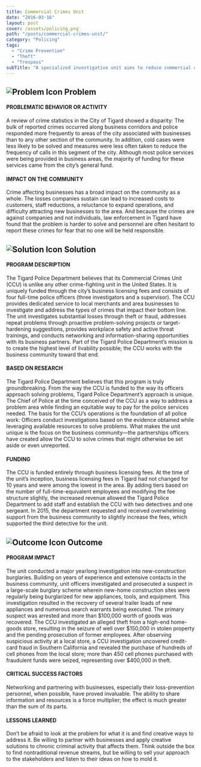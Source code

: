 ```yaml
---
title: Commercial Crimes Unit
date: "2016-03-16"
layout: post
cover: /assets/policing.png
path: "/posts/commercial-crimes-unit/"
category: "Policing"
tags:
  - "Crime Prevention"
  - "Theft"
  - "Trespass"
subTitle: "A specialized investigative unit aims to reduce commercial crime and increase livability for local merchants and businesses."
---
```

## ![Problem Icon](https://github.com/google/material-design-icons/raw/master/alert/1x_web/ic_error_outline_black_48dp.png "Problem") Problem

#### PROBLEMATIC BEHAVIOR OR ACTIVITY

A review of crime statistics in the City of Tigard showed a disparity: The bulk of reported crimes occurred along business corridors and police responded more frequently to areas of the city associated with businesses than to any other section of the community. In addition, cold cases were less likely to be solved and measures were less often taken to reduce the frequency of calls in this segment of the city. Although most police services were being provided in business areas, the majority of funding for these services came from the city’s general fund.

#### IMPACT ON THE COMMUNITY

Crime affecting businesses has a broad impact on the community as a whole. The losses companies sustain can lead to increased costs to customers, staff reductions, a reluctance to expand operations, and difficulty attracting new businesses to the area. And because the crimes are against companies and not individuals, law enforcement in Tigard have found that the problem is harder to solve and personnel are often hesitant to report these crimes for fear that no one will be held responsible.

## ![Solution Icon](https://github.com/google/material-design-icons/raw/master/action/1x_web/ic_lightbulb_outline_black_48dp.png "Solution") Solution

#### PROGRAM DESCRIPTION

The Tigard Police Department believes that its Commercial Crimes Unit (CCU) is unlike any other crime-fighting unit in the United States. It is uniquely funded through the city’s business licensing fees and consists of four full-time police officers (three investigators and a supervisor). The CCU provides dedicated service to local merchants and area businesses to investigate and address the types of crimes that impact their bottom line. The unit investigates substantial losses through theft or fraud, addresses repeat problems through proactive problem-solving projects or target-hardening suggestions, provides workplace safety and active threat trainings, and conducts networking and information-sharing opportunities with its business partners. Part of the Tigard Police Department’s mission is to create the highest level of livability possible; the CCU works with the business community toward that end.

#### BASED ON RESEARCH

The Tigard Police Department believes that this program is truly groundbreaking. From the way the CCU is funded to the way its officers approach solving problems, Tigard Police Department’s approach is unique. The Chief of Police at the time conceived of the CCU as a way to address a problem area while finding an equitable way to pay for the police services needed. The basis for the CCU’s operations is the foundation of all police work: Officers conduct investigations based on the evidence obtained while leveraging available resources to solve problems. What makes the unit unique is the focus on the business community—the partnerships officers have created allow the CCU to solve crimes that might otherwise be set aside or even unreported.

#### FUNDING

The CCU is funded entirely through business licensing fees. At the time of the unit’s inception, business licensing fees in Tigard had not changed for 10 years and were among the lowest in the area. By adding tiers based on the number of full-time-equivalent employees and modifying the fee structure slightly, the increased revenue allowed the Tigard Police Department to add staff and establish the CCU with two detectives and one sergeant. In 2015, the department requested and received overwhelming support from the business community to slightly increase the fees, which supported the third detective for the unit.

## ![Outcome Icon](https://github.com/google/material-design-icons/raw/master/action/1x_web/ic_view_list_black_48dp.png "Outcome") Outcome

#### PROGRAM IMPACT

   The unit conducted a major yearlong investigation into new-construction burglaries. Building on years of experience and extensive contacts in the business community, unit officers investigated and prosecuted a suspect in a large-scale burglary scheme wherein new-home construction sites were regularly being burglarized for new appliances, tools, and equipment. This investigation resulted in the recovery of several trailer loads of new appliances and numerous search warrants being executed. The primary suspect was arrested and more than $100,000 worth of goods was recovered.
    The CCU investigated an alleged theft from a high-end home-goods store, resulting in the seizure of well over $150,000 in stolen property and the pending prosecution of former employees.
    After observing suspicious activity at a local store, a CCU investigation uncovered credit-card fraud in Southern California and revealed the purchase of hundreds of cell phones from the local store; more than 450 cell phones purchased with fraudulent funds were seized, representing over $400,000 in theft.

#### CRITICAL SUCCESS FACTORS

Networking and partnering with businesses, especially their loss-prevention personnel, when possible, have proved invaluable. The ability to share information and resources is a force multiplier; the effect is much greater than the sum of its parts.

#### LESSONS LEARNED

Don’t be afraid to look at the problem for what it is and find creative ways to address it. Be willing to partner with businesses and apply creative solutions to chronic criminal activity that affects them. Think outside the box to find nontraditional revenue streams, but be willing to sell your approach to the stakeholders and listen to their ideas on how to mold it.
